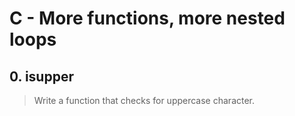 # C - More functions, more nested loops

## 0. isupper
> Write a function that checks for uppercase character.
